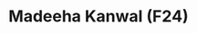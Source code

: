 ---
layout: page
title: Madeeha Kanwal (F24)
description: Time Series Forecasting, Machine Learning, Human-Computer Interaction, Renewable Energy
img: assets/img/madeeha.jpg
importance: 5
category: Doctoral
---